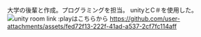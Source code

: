 大学の後輩と作成。プログラミングを担当。
unityとC＃を使用した。
![unity room link :playはこちらから](https://unityroom.com/games/3d_matigaisagasi_witchroom)
https://github.com/user-attachments/assets/fed72f13-222f-41ad-a537-2cf7fc114aff

